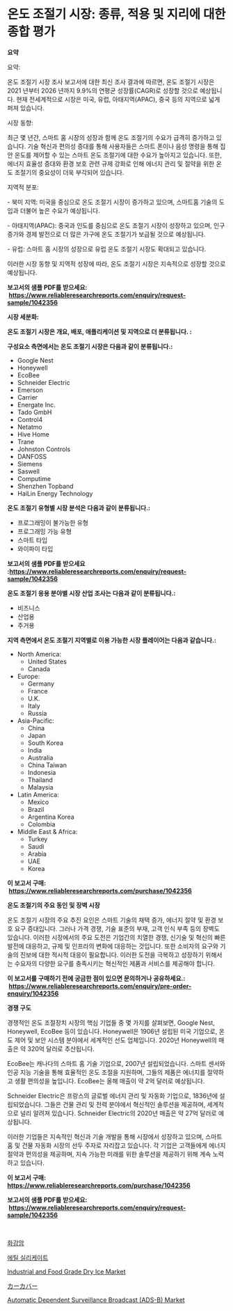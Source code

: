<p><h1>온도 조절기 시장: 종류, 적용 및 지리에 대한 종합 평가</h1></p><p><strong>요약</strong></p>
<p><p>요약:</p><p>온도 조절기 시장 조사 보고서에 대한 최신 조사 결과에 따르면, 온도 조절기 시장은 2021 년부터 2026 년까지 9.9%의 연평균 성장률(CAGR)로 성장할 것으로 예상됩니다. 현재 전세계적으로 시장은 미국, 유럽, 아태지역(APAC), 중국 등의 지역으로 넓게 퍼져 있습니다.</p><p>시장 동향:</p><p>최근 몇 년간, 스마트 홈 시장의 성장과 함께 온도 조절기의 수요가 급격히 증가하고 있습니다. 기술 혁신과 편의성 증대를 통해 사용자들은 스마트 폰이나 음성 명령을 통해 집안 온도를 제어할 수 있는 스마트 온도 조절기에 대한 수요가 높아지고 있습니다. 또한, 에너지 효율성 증대와 환경 보호 관련 규제 강화로 인해 에너지 관리 및 절약을 위한 온도 조절기의 중요성이 더욱 부각되어 있습니다.</p><p>지역적 분포:</p><p>- 북미 지역: 미국을 중심으로 온도 조절기 시장이 증가하고 있으며, 스마트홈 기술의 도입과 더불어 높은 수요가 예상됩니다.</p><p>- 아태지역(APAC): 중국과 인도를 중심으로 온도 조절기 시장이 성장하고 있으며, 인구 증가와 경제 발전으로 더 많은 가구에 온도 조절기가 보급될 것으로 예상됩니다.</p><p>- 유럽: 스마트 홈 시장의 성장으로 유럽 온도 조절기 시장도 확대되고 있습니다.</p><p>이러한 시장 동향 및 지역적 성장에 따라, 온도 조절기 시장은 지속적으로 성장할 것으로 예상됩니다.</p></p>
<p><strong>보고서의 샘플 PDF를 받으세요: &nbsp;<a href="https://www.reliableresearchreports.com/enquiry/request-sample/1042356">https://www.reliableresearchreports.com/enquiry/request-sample/1042356</a></strong></p>
<p><strong>시장 세분화:</strong></p>
<p><strong> 온도 조절기 시장은 개요, 배포, 애플리케이션 및 지역으로 더 분류됩니다. :</strong></p>
<p><strong>구성요소 측면에서는 온도 조절기 시장은 다음과 같이 분류됩니다.:</strong></p>
<p><ul><li>Google Nest</li><li>Honeywell</li><li>EcoBee</li><li>Schneider Electric</li><li>Emerson</li><li>Carrier</li><li>Energate Inc.</li><li>Tado GmbH</li><li>Control4</li><li>Netatmo</li><li>Hive Home</li><li>Trane</li><li>Johnston Controls</li><li>DANFOSS</li><li>Siemens</li><li>Saswell</li><li>Computime</li><li>Shenzhen Topband</li><li>HaiLin Energy Technology</li></ul></p>
<p><strong> 온도 조절기 유형별 시장 분석은 다음과 같이 분류됩니다.:</strong></p>
<p><ul><li>프로그래밍이 불가능한 유형</li><li>프로그래밍 가능 유형</li><li>스마트 타입</li><li>와이파이 타입</li></ul></p>
<p><strong>보고서의 샘플 PDF를 받으세요 :<a href="https://www.reliableresearchreports.com/enquiry/request-sample/1042356">https://www.reliableresearchreports.com/enquiry/request-sample/1042356</a></strong></p>
<p><strong> 온도 조절기 응용 분야별 시장 산업 조사는 다음과 같이 분류됩니다.:</strong></p>
<p><ul><li>비즈니스</li><li>산업용</li><li>주거용</li></ul></p>
<p><strong>지역 측면에서 온도 조절기 지역별로 이용 가능한 시장 플레이어는 다음과 같습니다.:</strong></p>
<p><ul>
    <li>
        North America:
        <ul>
            <li>United States</li>
            <li>Canada</li>
        </ul>
    </li>
    <li>
        Europe:
        <ul>
            <li>Germany</li>
            <li>France</li>
            <li>U.K.</li>
            <li>Italy</li>
            <li>Russia</li>
        </ul>
    </li>
    <li>
        Asia-Pacific:
        <ul>
            <li>China</li>
            <li>Japan</li>
            <li>South Korea</li>
            <li>India</li>
            <li>Australia</li>
            <li>China Taiwan</li>
            <li>Indonesia</li>
            <li>Thailand</li>
            <li>Malaysia</li>
        </ul>
    </li>
    <li>
        Latin America:
        <ul>
            <li>Mexico</li>
            <li>Brazil</li>
            <li>Argentina Korea</li>
            <li>Colombia</li>
        </ul>
    </li>
    <li>
        Middle East & Africa:
        <ul>
            <li>Turkey</li>
            <li>Saudi</li>
            <li>Arabia</li>
            <li>UAE</li>
            <li>Korea</li>
        </ul>
    </li>
    </ul></p>
<p><strong>이 보고서 구매: &nbsp;<a href="https://www.reliableresearchreports.com/purchase/1042356">https://www.reliableresearchreports.com/purchase/1042356</a></strong></p>
<p><strong>온도 조절기의 주요 동인 및 장벽 시장</strong></p>
<p><p>온도 조절기 시장의 주요 추진 요인은 스마트 기술의 채택 증가, 에너지 절약 및 환경 보호 요구 증대입니다. 그러나 가격 경쟁, 기술 표준의 부재, 고객 인식 부족 등의 장벽도 있습니다. 이러한 시장에서의 주요 도전은 기업간의 치열한 경쟁, 신기술 및 혁신의 빠른 발전에 대응하고, 규제 및 인프라의 변화에 대응하는 것입니다. 또한 소비자의 요구와 기술의 진보에 대한 적시적 대응이 필요합니다. 이러한 도전을 극복하고 성장하기 위해서는 수요자의 다양한 요구를 충족시키는 혁신적인 제품과 서비스를 제공해야 합니다.</p></p>
<p><strong>이 보고서를 구매하기 전에 궁금한 점이 있으면 문의하거나 공유하세요.: &nbsp;<a href="https://www.reliableresearchreports.com/enquiry/pre-order-enquiry/1042356">https://www.reliableresearchreports.com/enquiry/pre-order-enquiry/1042356</a></strong></p>
<p><strong>경쟁 구도</strong></p>
<p><p>경쟁적인 온도 조절장치 시장의 핵심 기업들 중 몇 가지를 살펴보면, Google Nest, Honeywell, EcoBee 등이 있습니다. Honeywell은 1906년 설립된 미국 기업으로, 온도 제어 및 보안 시스템 분야에서 세계적인 선도 업체입니다. 2020년 Honeywell의 매출은 약 320억 달러로 추산됩니다.</p><p>EcoBee는 캐나다의 스마트 홈 기술 기업으로, 2007년 설립되었습니다. 스마트 센서와 인공 지능 기술을 통해 효율적인 온도 조절을 지원하며, 그들의 제품은 에너지를 절약하고 생활 편의성을 높입니다. EcoBee는 올해 매출이 약 2억 달러로 예상됩니다.</p><p>Schneider Electric은 프랑스의 글로벌 에너지 관리 및 자동화 기업으로, 1836년에 설립되었습니다. 그들은 건물 관리 및 전력 분야에서 혁신적인 솔루션을 제공하며, 세계적으로 널리 알려져 있습니다. Schneider Electric의 2020년 매출은 약 27억 달러로 예상됩니다.</p><p>이러한 기업들은 지속적인 혁신과 기술 개발을 통해 시장에서 성장하고 있으며, 스마트 홈 및 건물 자동화 시장의 선두 주자로 자리잡고 있습니다. 각 기업은 고객들에게 에너지 절약과 편의성을 제공하며, 지속 가능한 미래를 위한 솔루션을 제공하기 위해 계속 노력하고 있습니다.</p></p>
<p><strong>이 보고서 구매: &nbsp; <a href="https://www.reliableresearchreports.com/purchase/1042356">https://www.reliableresearchreports.com/purchase/1042356</a></strong></p>
<p><strong>보고서의 샘플 PDF를 받으세요: &nbsp;<a href="https://www.reliableresearchreports.com/enquiry/request-sample/1042356">https://www.reliableresearchreports.com/enquiry/request-sample/1042356</a></strong><strong></strong></p>
<p>&nbsp;</p>
<p><p><a href="https://github.com/fredrickeglers/Market-Research-Report-List-1/blob/main/3401307190187.md">화강암</a></p><p><a href="https://github.com/bunxhcci35271755/Market-Research-Report-List-1/blob/main/6969794190186.md">에틸 실리케이트</a></p><p><a href="https://view.publitas.com/reportprime-1/industrial-and-food-grade-dry-ice-market-size-market-share-and-global-market-analysis-report-2023-2030/">Industrial and Food Grade Dry Ice Market</a></p><p><a href="https://github.com/efcvopdgkdx128/Market-Research-Report-List-1/blob/main/7286165190311.md">カーカバー</a></p><p><a href="https://issuu.com/reportprime-2/docs/automatic-dependent-surveillance-broadcast-ads-b-m">Automatic Dependent Surveillance Broadcast (ADS-B) Market</a></p></p>